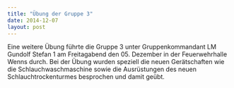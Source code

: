 ```yaml
---
title: "Übung der Gruppe 3"
date: 2014-12-07
layout: post
---
```


Eine weitere Übung führte die Gruppe 3 unter Gruppenkommandant LM Gundolf Stefan 1 am Freitagabend den 05. Dezember in der Feuerwehrhalle Wenns durch. Bei der Übung wurden speziell die neuen Gerätschaften wie die Schlauchwaschmaschine sowie die Ausrüstungen des neuen Schlauchtrockenturmes besprochen und damit geübt.
